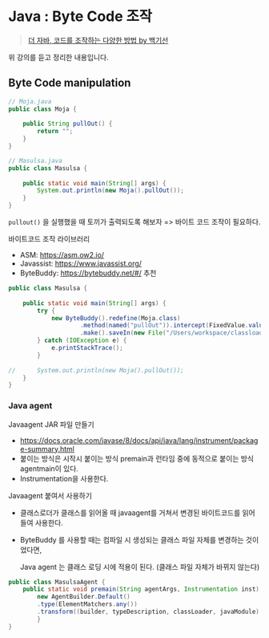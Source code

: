 # Java : Byte Code 조작

>[더 자바, 코드를 조작하는 다양한 방법 by 백기선](https://www.inflearn.com/course/the-java-code-manipulation/dashboard)

위 강의를 듣고 정리한 내용입니다. 

## Byte Code manipulation

```java
// Moja.java
public class Moja {
    
    public String pullOut() {
    	return "";
    }
}
```

```java
// Masulsa.java
public class Masulsa {
    
    public static void main(String[] args) {
    	System.out.println(new Moja().pullOut());
    }
}
```

`pullout()` 을 실행했을 때 토끼가 출력되도록 해보자 => 바이트 코드 조작이 필요하다. 

바이트코드 조작 라이브러리

-  ASM: https://asm.ow2.io/
-  Javassist: https://www.javassist.org/
-  ByteBuddy: https://bytebuddy.net/#/ 추천



```java
public class Masulsa {
    
    public static void main(String[] args) {
        try {
            new ByteBuddy().redefine(Moja.class)
                	.method(named("pullOut")).intercept(FixedValue.value("Rabbit!"))
                	.make().saveIn(new File("/Users/workspace/classloadersample/target/classes"))
        } catch (IOException e) {
            e.printStackTrace();
        }
           
//    	System.out.println(new Moja().pullOut());
    }
}
```



### Java agent 

Javaagent JAR 파일 만들기

- https://docs.oracle.com/javase/8/docs/api/java/lang/instrument/package-summary.html
- 붙이는 방식은 시작시 붙이는 방식 premain과 런타임 중에 동적으로 붙이는 방식 agentmain이 있다.
- Instrumentation을 사용한다.

Javaagent 붙여서 사용하기

- 클래스로더가 클래스를 읽어올 때 javaagent를 거쳐서 변경된 바이트코드를 읽어들여 사용한다.

- ByteBuddy 를 사용할 때는 컴파일 시 생성되는 클래스 파일 자체를 변경하는 것이었다면, 

  Java agent 는 클래스 로딩 시에 적용이 된다. (클래스 파일 자체가 바뀌지 않는다)

```java
public class MasulsaAgent {
    public static void premain(String agentArgs, Instrumentation inst) {
        new AgentBuilder.Default()
        .type(ElementMatchers.any())
        .transform((builder, typeDescription, classLoader, javaModule) -> builder.method(named("pullOut")).intercept(FixedValue.value("Rabbit!"))).installOn(inst);
        }
}
```



